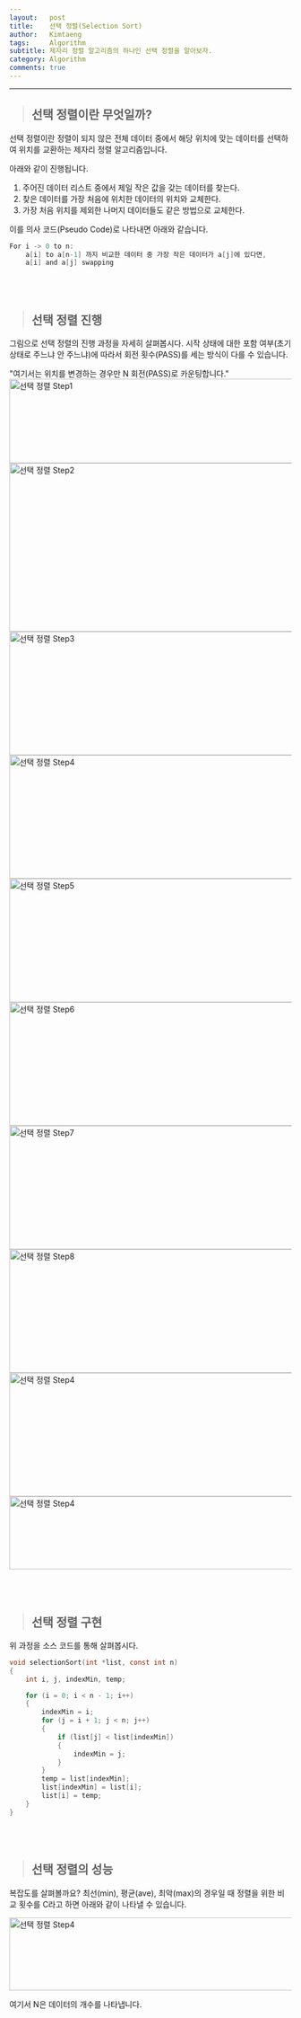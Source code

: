```yaml
---
layout:   post
title:    선택 정렬(Selection Sort)
author:   Kimtaeng
tags: 	  Algorithm
subtitle: 제자리 정렬 알고리즘의 하나인 선택 정렬을 알아보자.
category: Algorithm
comments: true
---
```


<hr/>

> ## 선택 정렬이란 무엇일까?

선택 정렬이란 정렬이 되지 않은 전체 데이터 중에서 해당 위치에 맞는 데이터를 선택하여
위치를 교환하는 제자리 정렬 알고리즘입니다.

아래와 같이 진행됩니다.<br/>
1) 주어진 데이터 리스트 중에서 제일 작은 값을 갖는 데이터를 찾는다.<br/>
2) 찾은 데이터를 가장 처음에 위치한 데이터의 위치와 교체한다.<br/>
3) 가장 처음 위치를 제외한 나머지 데이터들도 같은 방법으로 교체한다.<br/>

이를 의사 코드(Pseudo Code)로 나타내면 아래와 같습니다.
```c
For i -> 0 to n:
    a[i] to a[n-1] 까지 비교한 데이터 중 가장 작은 데이터가 a[j]에 있다면,
    a[i] and a[j] swapping 
``` 

<br/><br/>

> ## 선택 정렬 진행

그림으로 선택 정렬의 진행 과정을 자세히 살펴봅시다.
시작 상태에 대한 포함 여부(초기 상태로 주느냐 안 주느냐)에 따라서 회전 횟수(PASS)를 세는 방식이 다를 수 있습니다.
<br/>

<div class="post_caption">"여기서는 위치를 변경하는 경우만 N 회전(PASS)로 카운팅합니다."</div>

<img class="post_image" src="{{ site.baseurl }}/img/post/2017/12/15/001-1.png" width="650" height="150" alt="선택 정렬 Step1"/>

<img class="post_image" src="{{ site.baseurl }}/img/post/2017/12/15/001-2.png" width="650" height="300" alt="선택 정렬 Step2"/>

<img class="post_image" src="{{ site.baseurl }}/img/post/2017/12/15/001-3.png" width="650" height="220" alt="선택 정렬 Step3"/>

<img class="post_image" src="{{ site.baseurl }}/img/post/2017/12/15/001-4.png" width="650" height="220" alt="선택 정렬 Step4"/>

<img class="post_image" src="{{ site.baseurl }}/img/post/2017/12/15/001-5.png" width="650" height="220" alt="선택 정렬 Step5"/>

<img class="post_image" src="{{ site.baseurl }}/img/post/2017/12/15/001-6.png" width="650" height="220" alt="선택 정렬 Step6"/>

<img class="post_image" src="{{ site.baseurl }}/img/post/2017/12/15/001-7.png" width="650" height="220" alt="선택 정렬 Step7"/>

<img class="post_image" src="{{ site.baseurl }}/img/post/2017/12/15/001-8.png" width="650" height="220" alt="선택 정렬 Step8"/>

<img class="post_image" src="{{ site.baseurl }}/img/post/2017/12/15/001-9.png" width="650" height="220" alt="선택 정렬 Step4"/>

<img class="post_image" src="{{ site.baseurl }}/img/post/2017/12/15/001-10.png" width="650" height="130" alt="선택 정렬 Step4"/>

<br/><br/>

> ## 선택 정렬 구현

위 과정을 소스 코드를 통해 살펴봅시다.

```c
void selectionSort(int *list, const int n)
{
    int i, j, indexMin, temp;

    for (i = 0; i < n - 1; i++)
    {
        indexMin = i;
        for (j = i + 1; j < n; j++)
        {
            if (list[j] < list[indexMin])
            {
                indexMin = j;
            }
        }
        temp = list[indexMin];
        list[indexMin] = list[i];
        list[i] = temp;
    }
}
```

<br/><br/>

> ## 선택 정렬의 성능

복잡도를 살펴볼까요?
최선(min), 평균(ave), 최악(max)의 경우일 때 정렬을 위한 비교 횟수를 C라고 하면 아래와 같이 나타낼 수 있습니다.

<img class="post_image" src="{{ site.baseurl }}/img/post/2017/12/15/001-11.png" width="650" height="130" alt="선택 정렬 Step4"/>

여기서 N은 데이터의 개수를 나타냅니다.